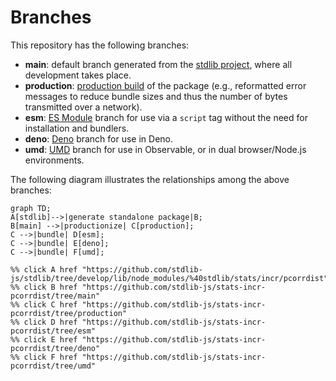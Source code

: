 <!--

@license Apache-2.0

Copyright (c) 2022 The Stdlib Authors.

Licensed under the Apache License, Version 2.0 (the "License");
you may not use this file except in compliance with the License.
You may obtain a copy of the License at

    http://www.apache.org/licenses/LICENSE-2.0

Unless required by applicable law or agreed to in writing, software
distributed under the License is distributed on an "AS IS" BASIS,
WITHOUT WARRANTIES OR CONDITIONS OF ANY KIND, either express or implied.
See the License for the specific language governing permissions and
limitations under the License.

-->

# Branches

This repository has the following branches:

-   **main**: default branch generated from the [stdlib project][stdlib-url], where all development takes place.
-   **production**: [production build][production-url] of the package (e.g., reformatted error messages to reduce bundle sizes and thus the number of bytes transmitted over a network).
-   **esm**: [ES Module][esm-url] branch for use via a `script` tag without the need for installation and bundlers.
-   **deno**: [Deno][deno-url] branch for use in Deno.
-   **umd**: [UMD][umd-url] branch for use in Observable, or in dual browser/Node.js environments.

The following diagram illustrates the relationships among the above branches:

```mermaid
graph TD;
A[stdlib]-->|generate standalone package|B;
B[main] -->|productionize| C[production];
C -->|bundle| D[esm];
C -->|bundle| E[deno];
C -->|bundle| F[umd];

%% click A href "https://github.com/stdlib-js/stdlib/tree/develop/lib/node_modules/%40stdlib/stats/incr/pcorrdist"
%% click B href "https://github.com/stdlib-js/stats-incr-pcorrdist/tree/main"
%% click C href "https://github.com/stdlib-js/stats-incr-pcorrdist/tree/production"
%% click D href "https://github.com/stdlib-js/stats-incr-pcorrdist/tree/esm"
%% click E href "https://github.com/stdlib-js/stats-incr-pcorrdist/tree/deno"
%% click F href "https://github.com/stdlib-js/stats-incr-pcorrdist/tree/umd"
```

[stdlib-url]: https://github.com/stdlib-js/stdlib/tree/develop/lib/node_modules/%40stdlib/stats/incr/pcorrdist
[production-url]: https://github.com/stdlib-js/stats-incr-pcorrdist/tree/production
[deno-url]: https://github.com/stdlib-js/stats-incr-pcorrdist/tree/deno
[umd-url]: https://github.com/stdlib-js/stats-incr-pcorrdist/tree/umd
[esm-url]: https://github.com/stdlib-js/stats-incr-pcorrdist/tree/esm